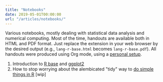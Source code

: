 ```yaml
---
title: "Notebooks"
date: 2019-05-01T00:00:00
url: "/articles/notebooks/"
---
```


Various notebooks, mostly dealing with statistical data analysis and numerical computing. Most of the time, handouts are available both in HTML and PDF format. Just replace the extension in your web browser by the desired output (e.g., `lang-r-base.html` becomes `lang-r-base.pdf`). All handouts were produced using Org mode, using a [personal setup](org-setup.html).

1. Introduction to [R base](lang-r-base.html) and [ggplot2](lang-r-ggplot.html)
2. How to stop worrying about the alembicated "tidy" way to [do simple things in R](wip) [wip]
